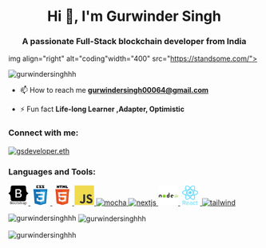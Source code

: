 <h1 align="center">Hi 👋, I'm Gurwinder Singh</h1>
<h3 align="center">A passionate Full-Stack blockchain developer from India</h3>

img align="right" alt="coding"width="400" src="https://standsome.com/">

<p align="left"> <img src="https://komarev.com/ghpvc/?username=gurwindersinghhh&label=Profile%20views&color=0e75b6&style=flat" alt="gurwindersinghhh" /> </p>

- 📫 How to reach me **gurwindersingh00064@gmail.com**

- ⚡ Fun fact **Life-long Learner ,Adapter, Optimistic**

<h3 align="left">Connect with me:</h3>
<p align="left">
<a href="https://twitter.com/gsdeveloper.eth" target="blank"><img align="center" src="https://raw.githubusercontent.com/rahuldkjain/github-profile-readme-generator/master/src/images/icons/Social/twitter.svg" alt="gsdeveloper.eth" height="30" width="40" /></a>
</p>

<h3 align="left">Languages and Tools:</h3>
<p align="left"> <a href="https://getbootstrap.com" target="_blank" rel="noreferrer"> <img src="https://raw.githubusercontent.com/devicons/devicon/master/icons/bootstrap/bootstrap-plain-wordmark.svg" alt="bootstrap" width="40" height="40"/> </a> <a href="https://www.w3schools.com/css/" target="_blank" rel="noreferrer"> <img src="https://raw.githubusercontent.com/devicons/devicon/master/icons/css3/css3-original-wordmark.svg" alt="css3" width="40" height="40"/> </a> <a href="https://www.w3.org/html/" target="_blank" rel="noreferrer"> <img src="https://raw.githubusercontent.com/devicons/devicon/master/icons/html5/html5-original-wordmark.svg" alt="html5" width="40" height="40"/> </a> <a href="https://developer.mozilla.org/en-US/docs/Web/JavaScript" target="_blank" rel="noreferrer"> <img src="https://raw.githubusercontent.com/devicons/devicon/master/icons/javascript/javascript-original.svg" alt="javascript" width="40" height="40"/> </a> <a href="https://mochajs.org" target="_blank" rel="noreferrer"> <img src="https://www.vectorlogo.zone/logos/mochajs/mochajs-icon.svg" alt="mocha" width="40" height="40"/> </a> <a href="https://nextjs.org/" target="_blank" rel="noreferrer"> <img src="https://cdn.worldvectorlogo.com/logos/nextjs-2.svg" alt="nextjs" width="40" height="40"/> </a> <a href="https://nodejs.org" target="_blank" rel="noreferrer"> <img src="https://raw.githubusercontent.com/devicons/devicon/master/icons/nodejs/nodejs-original-wordmark.svg" alt="nodejs" width="40" height="40"/> </a> <a href="https://reactjs.org/" target="_blank" rel="noreferrer"> <img src="https://raw.githubusercontent.com/devicons/devicon/master/icons/react/react-original-wordmark.svg" alt="react" width="40" height="40"/> </a> <a href="https://tailwindcss.com/" target="_blank" rel="noreferrer"> <img src="https://www.vectorlogo.zone/logos/tailwindcss/tailwindcss-icon.svg" alt="tailwind" width="40" height="40"/> </a> </p>

<p><img align="left" src="https://github-readme-stats.vercel.app/api/top-langs?username=gurwindersinghhh&show_icons=true&locale=en&layout=compact" alt="gurwindersinghhh" /></p>

<p>&nbsp;<img align="center" src="https://github-readme-stats.vercel.app/api?username=gurwindersinghhh&show_icons=true&locale=en" alt="gurwindersinghhh" /></p>

<p><img align="center" src="https://github-readme-streak-stats.herokuapp.com/?user=gurwindersinghhh&" alt="gurwindersinghhh" /></p>
